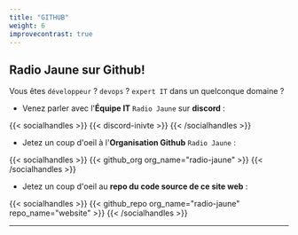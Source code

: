 ```yaml
---
title: "GITHUB"
weight: 6
improvecontrast: true
---
```


## Radio Jaune sur Github!


<!--

{{< carousel
      video1_url = "https://vk.com/video_ext.php?oid=698593797&id=456239019&hash=61732c28e7f24365&hd=2"

      video2_url = "https://www.youtube.com/embed/Fqso_bl9WPg"

      video3_url = "https://www.youtube.com/embed/8wU9s_mua8M"

      video4_url = "https://www.youtube.com/embed/LBzZLzu2GKo"



      video5_url = "https://www.youtube.com/embed/Fqso_bl9WPg "

      video6_url = "https://www.youtube.com/embed/MeU5_k9ssrs "

      video7_url = "https://www.youtube.com/embed/8wU9s_mua8M"

      video8_url = "https://www.youtube.com/embed/b6k6K3eAxdo"

>}}

-->

Vous êtes `développeur` ? `devops` ? `expert IT` dans un quelconque domaine ?

* Venez parler avec l'**Équipe IT** `Radio Jaune` sur **discord** :

{{< socialhandles >}}
    {{< discord-inivte >}}
{{< /socialhandles >}}

* Jetez un coup d'oeil à l'**Organisation Github** `Radio Jaune` :

{{< socialhandles >}}
    {{< github_org org_name="radio-jaune" >}}
{{< /socialhandles >}}

* Jetez un coup d'oeil au **repo du code source de ce site web** :

{{< socialhandles >}}
    {{< github_repo org_name="radio-jaune" repo_name="website" >}}
{{< /socialhandles >}}



---

<!--
<iframe width="560" height="315" src="https://www.youtube.com/embed/yrooR3CjESY" title="YouTube video player" frameborder="0" allow="accelerometer; autoplay; clipboard-write; encrypted-media; gyroscope; picture-in-picture" allowfullscreen></iframe>
-->
<!--
{{< youtubevideo id="yrooR3CjESY" color="" class="testjaune" >}}
-->
